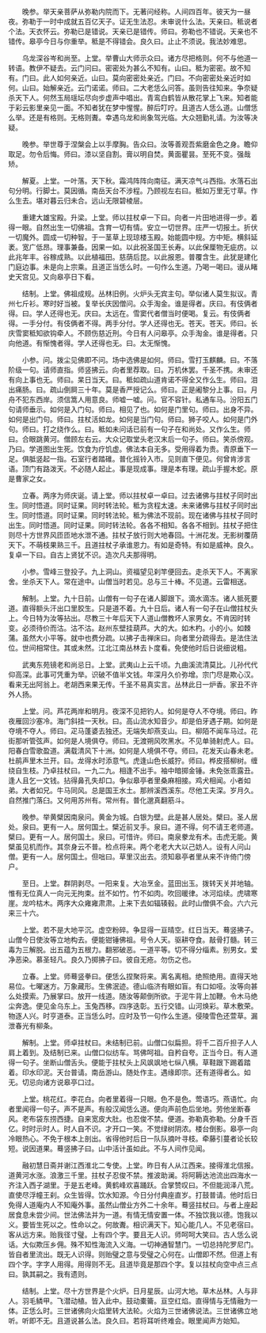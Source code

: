 <!-- { "loadSidebar": true } -->
　　晚参。举天亲菩萨从弥勒内院而下。无著问经称。人间四百年。彼天为一昼夜。弥勒于一时中成就五百亿天子。证无生法忍。未审说什么法。天亲曰。秪说者个法。天衣怀云。弥勒已是错说。天亲已是错传。师曰。弥勒也不错说。天亲也不错传。皋亭今日与你重举。秪是不得错会。良久曰。止止不须说。我法妙难思。

　　乌龙深谷岑和尚至。上堂。举曹山大师示众曰。诸方尽把格则。何不与他道一转语。教伊不疑去。云门问曰。密密处为甚么不知有。山曰。秪为密密。故不知有。门曰。此人如何亲近。山曰。莫向密密处亲近。门曰。不向密密处亲近时如何。山曰。始解亲近。云门诺诺。师曰。二大老恁么问答。虽则告往知来。争奈疑杀天下人。何然玉局瑶坛尽向步虚声中唱出。青鸾白鹤皆从散花掌上飞来。知者能于彩云影里亲见一面。不知者犹在梦中惺惺。醉后叮咛。且道古人恁么道。山僧恁么举。还是有格则。无格则聻。幸遇乌龙和尚象驾光临。大众翘勤礼请。为汝等决疑。

　　晚参。举世尊于涅槃会上以手摩胸。告众曰。汝等善观吾紫磨金色之身。瞻仰取足。勿令后悔。师曰。漆以坚自割。膏以明自焚。黄面瞿昙。至死不变。强哉矫。

　　解夏。上堂。一叶落。天下秋。霜鸿阵阵向南征。满天凉气斗西指。水落石出句分明。行脚士。莫因循。南岳天台不涉程。乃顾视左右曰。秪如万里无寸草。作么生去。堪对暮云归未合。远山无限碧棱层。

　　重建大雄宝殿。升梁。上堂。师以拄杖卓一下曰。向者一片田地进得一步。着得一眼。自然出生一切佛祖。含育一切有情。安立一切世界。庄严一切报土。折伏一切魔外。圆成一切种智。于一茎草上现琼楼玉殿。始能圆中规。方中矩。横斜延袤。宽广低昂。理事兼备。因果一如。以此祝圣国王长寿。以此保厘物无疵疠。以此兆年丰。谷稼成熟。以此植福田。慈荫后昆。以此报恩。普覆含生。此犹是建化门庭边事。未是向上宗乘。且道正当恁么时。一句作么生道。乃喝一喝曰。谩从睹史天宫见。又向皋亭日下看。

　　结制。上堂。佛祖成规。丛林旧例。火炉头无宾主句。举似诸人莫生拟议。青州七斤衫。寒时好当被。复举长庆因僧问。众手淘金。谁是得者。庆曰。有伎俩者得。曰。学人还得也无。庆曰。太远在。雪窦代者僧当时便喝。复云。有伎俩者得。一手分付。有伎俩者不得。两手分付。学人还得也无。苍天。苍天。师曰。长庆雪窦秪知欲钩牵人。不顾伤慈近刑。今日有人问皋亭。众手淘金。谁是得者。只向他道。有惭愧者得。学人还得也无。曰。太无惭愧。

　　小参。问。拨尘见佛即不问。场中选佛是如何。师曰。雪打玉麒麟。曰。不落阶级一句。请师直指。师竖拂云。向者里荐取。曰。万机休罢。千圣不携。未审还有向上事也无。师曰。杲日当天。曰。秪如疏山道肯诺不得全又作么生。师曰。泪出痛肠。曰。疏山倒屙三十年。莫是香严授记么。师曰。正是阇黎分上事。曰。月舟不犯东西岸。须信篙人用意良。师嘘一嘘。问。官不容针。私通车马。汾阳五门句请师垂示。如何是入门句。师曰。相见了也。如何是门里句。师曰。出身不异。如何是出门句。师曰。拄杖活如龙。如何是当门句。师曰。狮子咬人。如何是门外句。师曰。打之绕作么。曰。秪如未问话已前有一句子在和尚处。又作么生。师曰。合眼跳黄河。僧顾左右云。大众记取堂头老汉末后一句子。师曰。笑杀傍观。乃曰。学道图出生死。饮食为疗饥虚。佛法本自无多。受用得着为贵。青原垂下一足。俱胝竖起一指。石室行者踏碓。普化摇铃入市。见则直下便见。何曾肯涉言语。顶门有路泼天。不必随人起止。事是现成事。理是本有理。疏山手握木蛇。原是曹家之女。

　　立春。两序为师庆诞。请上堂。师以拄杖卓一卓曰。过去诸佛与拄杖子同时出生。同时悟道。同时证果。同时转法轮。秪为贪程太速。未来诸佛与拄杖子同时出生。同时悟道。同时证果。同时转法轮。秪为佛法不现前。现在诸佛与拄杖子同时出生。同时悟道。同时证果。同时转法轮。各各不相知。各各不相到。拄杖子把住则尽十方世界风匝匝地水泄不通。拄杖子放行则大地春回。十洲花发。无影树覆荫天下。不萌枝果熟三千。且道拄杖子承谁恩力。有如是奇特。有如是威神。良久。复卓一下曰。自古上贤犹不识。造次凡夫那得明。

　　小参。雪峰三登投子。九上洞山。资福望见刹竿便回去。走杀天下人。不离家舍。坐杀天下人。常在途中。山僧当时若见。总与三十棒。不见道。云雷相送。

　　解制。上堂。九十日前。山僧有一句子在诸人脚跟下。滴水滴冻。诸人抵死要道。直得额头汗出口里胶生。只是道不着。九十日后。诸人有一句子在山僧拄杖头上。今日特为汝等拈出。尽教三十年后天下人道山僧教坏人家男女。不肯因时转变。必须待价而沽。沽不沽。赵州东壁挂葫芦。大的大。如木杓。小的小。如棘蒲。虽然大小平等。就中也费分疏。以拂子击禅床曰。向者里分疏得去。是法住法位。世间相常住。其或未然。江北江南丛林去卜度看。免使他时后日说细说粗。

　　武夷东苑镜老和尚忌日。上堂。武夷山上云千顷。九曲溪流清莫比。儿孙代代仰高深。此事可凭重为举。识破不值半文钱。年深月久价弥增。宗门尽是欺心汉。看来无出阿翁上。老胡西来果无传。千圣不易真实言。丛林此日一炉香。家丑不许外人扬。

　　上堂。问。芦花两岸和明月。夜深不见把钓人。如何是夺人不夺境。师曰。昨夜雁回沙塞冷。海门斜挂一天秋。曰。高山流水知音少。却是伯牙遇子期。如何是夺境不夺人。师曰。疋马蓬婆去独还。无端失却燕支山。曰。柳陌不闻车马过。花街那听管弦声。如何是人境俱夺。师曰。无渡朔风吹黑水。不见单骑射虎人。曰。阳春白雪歌盈道。满载清风下十洲。如何是人境俱不夺。师曰。花发天山春未老。杜鹃声里木兰开。曰。龙得水时添意气。虎逢山色长威狞。师曰。桦皮搭柳树。缠绕自生枝。乃卓拄杖曰。一九二九。相逢不出手。袖中暗掷金锤。未免张乖露丑。逢人且乞一文钱。拈得鼻孔失却口。争似皋亭者里桑麻相接。鸡犬相闻。小者如弟。大者如兄。牛马同风。总是国王水土。那辨溪西溪东。尽他工夫深。岁月久。自然推门落臼。又何用苏州有。常州有。普化邈真翻筋斗。

　　晚参。举黄檗因南泉问。黄金为城。白银为壁。此是甚人居处。檗曰。圣人居处。泉曰。更有一人。居何国土。檗近前叉手。泉曰。道不得。何不请王老师道。檗曰。更有一人。居何国土。泉曰。可惜许。师曰。南泉豢龙有术。击虎无能。黄檗虽见机而作。其奈身云不普。检点将来。两个老老大大以己妨人。设有人问山僧。更有一人。居何国土。但咄曰。草里汉出去。须知皋亭者里从来不许倚门傍户。

　　至日。上堂。群阴剥尽。一阳来复。大冶烹金。蓝田出玉。拨转天关并地轴。惟有无位真人一向元无拘束。丝不如竹。竹不如肉。吹回暖律。冰河焰续。虎啸寒崖。龙吟枯木。两序大众雍雍肃肃。上来下去如辐辏毂。此时山僧俱不会。六六元来三十六。

　　上堂。若不是大地平沉。虚空粉碎。争显得一亘晴空。红日当天。蓦竖拂子。山僧今日使汝等立地构去。便能钳锤佛祖。号令人天。驱耕夺食。敲骨打髓。转三毒为三解脱。出五蕴为五根力。翻邪破恶。一道平等。切不得分缁素。别男女。爱净恶染。慕圣轻凡。良久乃掷拂子曰。彼自无疮。勿伤之也。

　　立春。上堂。师蓦竖拳曰。便恁么捏聚将来。离名离相。绝照绝用。直得天地易位。七曜迷方。万象藏形。生佛泯迹。德山临济有眼如盲。有口如哑。汝等向甚么处摸索。乃展掌曰。放开一线道。随汝等颠倒所欲。于泥牛背上加鞭。令木马绝尘奔逸。便见金乌东上。玉兔西移。四序迭彰。五行交错。山河焕彩。草木敷荣。物逐人兴。时亨道泰。正当恁么时。应时及节一句作么生道。侵陵雪色还萱草。漏泄春光有柳条。

　　解制。上堂。师卓拄杖曰。未结制已前。山僧口似扁担。将千二百斤担子人人肩上着到。及结制已来。山僧口似纺车。骂佛呵祖。自矜自夸。正当今日。有人道得一句子。坐断山僧舌头。便能于拄杖头上风飒飒地七纵八横。草鞋跟下踢着踏着。印水印泥。天台普请。南岳游山。随处作主。遇缘即宗。还有道得者么。如无。切忌向诸方说皋亭口过。

　　上堂。桃花红。李花白。向者里着得一只眼。色不是色。莺语巧。燕语忙。向者里闻得一句子。声不是声。有般汉闻恁么道。便向声前色后坐地。劳他坐断春风。老布袋东捞西捷。自来宽皮大肚。也忍俊不禁。便道。弥勒真弥勒。分身千百亿。时时示时人。时人自不识。才开口一笑。不觉绿树阴浓。楼台倒影。皋亭一向冷眼热心。不免于根本上剖出。省得他时后日一队队摘叶寻枝。牵藤引蔓者论长较短。说因道果。蓦竖拂子曰。山中活计虽如此。不与人间作见闻。

　　融初慧日斋并谢江西淮北二专使。上堂。昨日有人从江西来。接得淮北信报。道黄河水涨。浪激三千里。拄杖子忍俊不禁。推波助澜。将阿耨达池流出四海水一齐注入西子湖里。于是五老峰。黄鹤峰欢喜踊跃。合掌赞叹曰。不但能润泽八荒。直使尽浮幢王刹。众生皆得。饮水知源。今日分付典座直岁。打鼓普请。他时后日免得人道庵内人不知庵外事。虽然山僧业方外二十余年。蓦竖拄杖曰。与者上座起居食息未尝少间。世法佛法并为一道。有情无情安置一体。不独饮我以德。饱我以义。要皆生死以之。性命以之。何故聻。相识满天下。知心能几人。不见老宿曰。客从远方来。贻我径寸璧。上有四个字。要且无人识。师呵呵大笑曰。古人恁么说话。大似欺压乡佣。殊不知性海流入义海。一切神通智慧门。一切总持陀罗尼门。皆自者里流出。既无人识得。则贻璧之意与受璧之心何在。山僧即不然。但道上有四个字。字字人用得。用得则不无。且道毕竟是那四个字。复以拄杖向空中点三点曰。孰其嗣之。我有遗则。

　　结制。上堂。尽十方世界是个火炉。日月星辰。山河大地。草木丛林。人与非人。羽毛鳞甲。飞潜动植。皆入此中。鼓动橐籥。亘空红焰。直得情与无情融为一体。正恁么时。三世诸佛向火焰里转大法轮。火焰为三世诸佛说法。三世诸佛立地听。听即不无。且道说甚么法。良久曰。若将耳听终难会。眼里闻声方始知。

